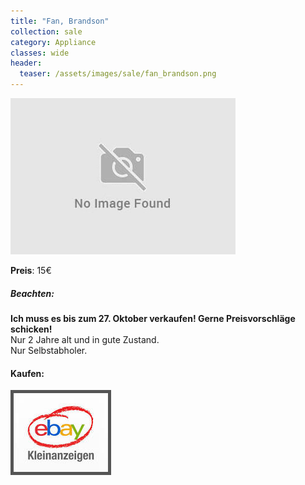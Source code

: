 ```yaml
---
title: "Fan, Brandson"
collection: sale
category: Appliance
classes: wide
header: 
  teaser: /assets/images/sale/fan_brandson.png
---
```




<a href="https://www.ebay-kleinanzeigen.de/s-anzeige/brandson-standventilator/1548742812-176-9420">
  <img src="/assets/images/sale/fan_brandson.png" alt="Fan, Brandson">
</a>

**Preis**: 15€

##### Beachten:
**Ich muss es bis zum 27. Oktober verkaufen! Gerne Preisvorschläge schicken!**<br>
Nur 2 Jahre alt und in gute Zustand.<br>
Nur Selbstabholer.

#### Kaufen:
<a href="https://www.ebay-kleinanzeigen.de/s-anzeige/brandson-standventilator/1548742812-176-9420">
  <img src="/assets/images/ebay.png" alt="Ebay Kleinanzeigen" style="border: 5px solid #555">
</a>

